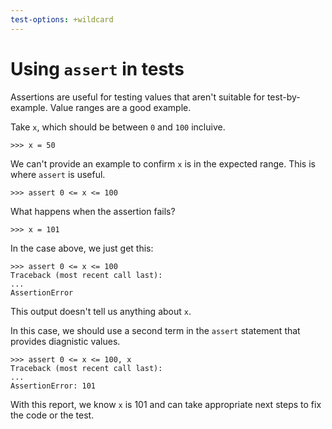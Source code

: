 ```yaml
---
test-options: +wildcard
---
```


# Using `assert` in tests

Assertions are useful for testing values that aren't suitable for
test-by-example. Value ranges are a good example.

Take `x`, which should be between `0` and `100` incluive.

    >>> x = 50

We can't provide an example to confirm `x` is in the expected range.
This is where `assert` is useful.

    >>> assert 0 <= x <= 100

What happens when the assertion fails?

    >>> x = 101

In the case above, we just get this:

    >>> assert 0 <= x <= 100
    Traceback (most recent call last):
    ...
    AssertionError

This output doesn't tell us anything about `x`.

In this case, we should use a second term in the `assert` statement that
provides diagnistic values.

    >>> assert 0 <= x <= 100, x
    Traceback (most recent call last):
    ...
    AssertionError: 101

With this report, we know `x` is 101 and can take appropriate next steps
to fix the code or the test.
